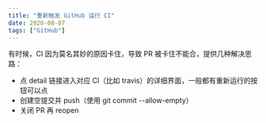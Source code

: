 ```yaml
---
title: "重新触发 GitHub 运行 CI"
date: 2020-08-07
tags: ["GitHub"]
---
```


有时候，CI 因为莫名其妙的原因卡住，导致 PR 被卡住不能合，提供几种解决思路：

- 点 detail 链接进入对应 CI（比如 travis）的详细界面，一般都有重新运行的按钮可以点
- 创建空提交并 push（使用 git commit --allow-empty）
- 关闭 PR 再 reopen

